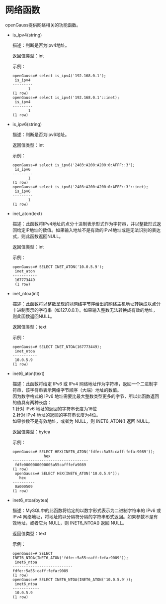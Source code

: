 # 网络函数<a name="ZH-CN_TOPIC_0289900656"></a>

openGauss提供网络相关的功能函数。

- is\_ipv4\(string\)

    描述：判断是否为ipv4地址。

    返回值类型：int

    示例：

    ```
    openGauss=# select is_ipv4('192.168.0.1');
     is_ipv4
    ---------
           1
    (1 row)
    openGauss=# select is_ipv4('192.168.0.1'::inet);
     is_ipv4
    ---------
           1
    (1 row)
    ```

- is\_ipv6\(string\)

    描述：判断是否为ipv6地址。

    返回值类型：int

    示例：

    ```
    openGauss=# select is_ipv6('2403:A200:A200:0:AFFF::3');
     is_ipv6
    ---------
           1
    (1 row)
    openGauss=# select is_ipv6('2403:A200:A200:0:AFFF::3'::inet);
     is_ipv6
    ---------
           1
    (1 row)
    ```

- inet_aton\(text\)

    描述：此函数将IPv4地址的点分十进制表示形式作为字符串，并以整数形式返回给定IP地址的数值。如果输入地址不是有效的IPv4地址或是无法识别的表达式，则此函数返回NULL。

    返回值类型：int

    示例：

    ```
    openGauss=# SELECT INET_ATON('10.0.5.9');
     inet_aton
    -----------
     167773449
     (1 row)
    ```

- inet_ntoa\(int\)

    描述：此函数将以整数呈现的以网络字节序给出的网络主机地址转换成以点分十进制表示的字符串（如127.0.0.1）。如果输入整数无法转换成有效的地址，则此函数返回NULL。

    返回值类型：text

    示例：

    ```
    openGauss=# SELECT INET_NTOA(167773449);
     inet_ntoa
    -----------
     10.0.5.9
    (1 row)
    ```

- inet6_aton\(text\)

    描述：此函数将给定 IPv6 或 IPv4 网络地址作为字符串，返回一个二进制字符串，该字符串表示网络字节顺序（大端）地址的数值。<br/>
    因为数字格式的 IPv6 地址需要比最大整数类型更多的字节，所以此函数返回的值具有两种长度：<br/>
    1.针对 IPv6 地址的返回的字符串长度为16位<br/>
    2.针对 IPv4 地址的返回的字符串长度为4位。<br/>
    如果参数不是有效地址，或者为 NULL，则 INET6_ATON() 返回 NULL。

    返回值类型：bytea

    示例：

    ```
    openGauss=# SELECT HEX(INET6_ATON('fdfe::5a55:caff:fefa:9089'));
                  hex
    ----------------------------------
     fdfe0000000000005a55cafffefa9089
    (1 row)
     openGauss=# SELECT HEX(INET6_ATON('10.0.5.9'));
       hex
    ----------
     0a000509
    (1 row)
    ```

- inet6_ntoa(bytea\)

    描述：MySQL中的此函数将给定的以数字形式表示为二进制字符串的 IPv6 或 IPv4 网络地址，将地址的以分隔符分隔的字符串形式返回。如果参数不是有效地址，或者它为 NULL，则 INET6_NTOA() 返回 NULL。

    返回值类型：text

    示例：

    ```
    openGauss=# SELECT INET6_NTOA(INET6_ATON('fdfe::5a55:caff:fefa:9089'));
     inet6_ntoa
    ---------------------------
    fdfe::5a55:caff:fefa:9089
    (1 row)
    openGauss=# SELECT INET6_NTOA(INET6_ATON('10.0.5.9'));
     inet6_ntoa
    ------------
     10.0.5.9
    (1 row)
    ```
